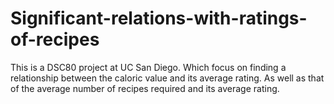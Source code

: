 # Significant-relations-with-ratings-of-recipes
This is a DSC80 project at UC San Diego. Which focus on finding a relationship between the caloric value and its average rating. As well as that of the average number of recipes required and its average rating. 
